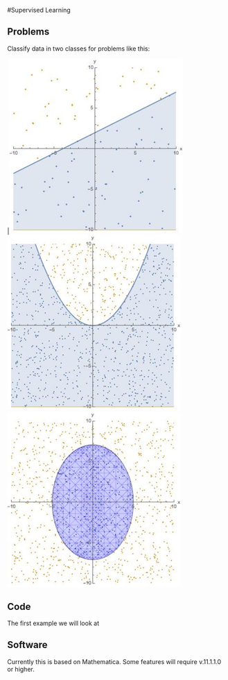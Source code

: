 #Supervised Learning

## Problems

Classify data in two classes for problems like this:

|<img src="https://github.com/jimhalverson/string_data17/blob/master/supervised/abovebelow1.jpg" width="400" alt="line example" />
<img src="https://github.com/jimhalverson/string_data17/blob/master/supervised/abovebelow2.jpg" width="400" alt="line example" />
<img src="https://github.com/jimhalverson/string_data17/blob/master/supervised/abovebelow3.jpg" width="400" alt="line example" />

## Code

The first example we will look at 

## Software

Currently this is based on Mathematica. Some features will require v.11.1.1.0 or higher.
